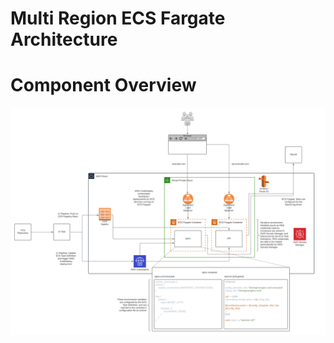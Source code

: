 # Multi Region ECS Fargate Architecture

# Component Overview

![component overview](assets/component-overview.png)
